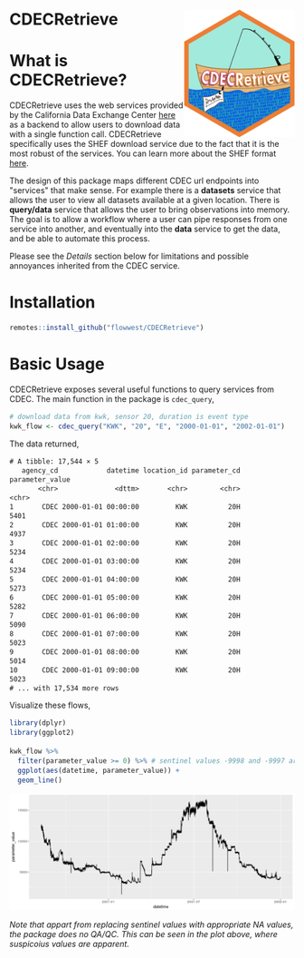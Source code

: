 # CDECRetrieve <a href='https://FlowWest.github.io/CDECRetrieve'><img src='man/figures/logo.png' align ="right" height="225" /></a> 

# What is CDECRetrieve?

CDECRetrieve uses the web services provided by the California Data Exchange Center
[here](http://cdec.water.ca.gov/) as a backend to allow users to download 
data with a single function call. CDECRetrieve specifically uses the SHEF download
service due to the fact that it is the most robust of the services. You can learn 
more about the SHEF format [here](https://www.weather.gov/media/mdl/SHEF_CodeManual_5July2012.pdf).

The design of this package maps different CDEC url endpoints into "services" that 
make sense. For example there is a **datasets** service that allows the user to 
view all datasets available at a given location. There is **query/data** service
that allows the user to bring observations into memory. The goal is to allow a
workflow where a user can pipe responses from one service into another, and eventually
into the **data** service to get the data, and be able to automate this process.

Please see the *Details* section below for limitations and possible annoyances 
inherited from the CDEC service.

# Installation

```r 
remotes::install_github("flowwest/CDECRetrieve")
```

# Basic Usage 

CDECRetrieve exposes several useful functions to query services from CDEC. 
The main function in the package is `cdec_query`, 

```r 
# download data from kwk, sensor 20, duration is event type
kwk_flow <- cdec_query("KWK", "20", "E", "2000-01-01", "2002-01-01")
```

The data returned,

```
# A tibble: 17,544 × 5
   agency_cd            datetime location_id parameter_cd parameter_value
       <chr>              <dttm>       <chr>        <chr>           <chr>
1       CDEC 2000-01-01 00:00:00         KWK          20H            5401
2       CDEC 2000-01-01 01:00:00         KWK          20H            4937
3       CDEC 2000-01-01 02:00:00         KWK          20H            5234
4       CDEC 2000-01-01 03:00:00         KWK          20H            5234
5       CDEC 2000-01-01 04:00:00         KWK          20H            5273
6       CDEC 2000-01-01 05:00:00         KWK          20H            5282
7       CDEC 2000-01-01 06:00:00         KWK          20H            5090
8       CDEC 2000-01-01 07:00:00         KWK          20H            5023
9       CDEC 2000-01-01 08:00:00         KWK          20H            5014
10      CDEC 2000-01-01 09:00:00         KWK          20H            5023
# ... with 17,534 more rows
```

Visualize these flows,

```r 
library(dplyr)
library(ggplot2)

kwk_flow %>% 
  filter(parameter_value >= 0) %>% # sentinel values -9998 and -9997 are present
  ggplot(aes(datetime, parameter_value)) + 
  geom_line()
```

![kwk](https://raw.githubusercontent.com/FlowWest/CDECRetrieve/master/images/kwk_flow_ts.png)

*Note that appart from replacing sentinel values with appropriate NA values, 
the package does no QA/QC. This can be seen in the plot above, where suspicoius 
values are apparent.*


